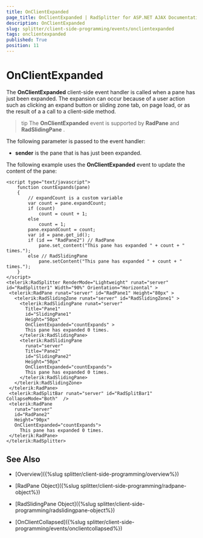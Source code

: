 ```yaml
---
title: OnClientExpanded
page_title: OnClientExpanded | RadSplitter for ASP.NET AJAX Documentation
description: OnClientExpanded
slug: splitter/client-side-programming/events/onclientexpanded
tags: onclientexpanded
published: True
position: 11
---
```


# OnClientExpanded

The **OnClientExpanded** client-side event handler is called when a pane has just been expanded. The expansion can occur because of a user action such as clicking an expand button or sliding zone tab, on page load, or as the result of a a call to a client-side method.

>tip The **OnClientExpanded** event is supported by **RadPane** and **RadSlidingPane** .

The following parameter is passed to the event handler:

* **sender** is the pane that is has just been expanded.

The following example uses the **OnClientExpanded** event to update the content of the pane:

````ASP.NET	 
<script type="text/javascript">
	function countExpands(pane)
	{
		// expandCount is a custom variable
		var count = pane.expandCount;
		if (count)
			count = count + 1;
		else
			count = 1;
		pane.expandCount = count;
		var id = pane.get_id();
		if (id == "RadPane2") // RadPane
			pane.set_content("This pane has expanded " + count + " times.");
		else // RadSlidingPane
			pane.setContent("This pane has expanded " + count + " times.");
	}
</script>
<telerik:RadSplitter RenderMode="Lightweight" runat="server" id="RadSplitter1" Width="90%" Orientation="Horizontal" >
 <telerik:RadPane runat="server" id="RadPane1" Height="80px" >
   <telerik:RadSlidingZone runat="server" id="RadSlidingZone1" >
	 <telerik:RadSlidingPane runat="server"
	   Title="Pane1"
	   id="SlidingPane1"
	   Height="50px"
	   OnClientExpanded="countExpands" >
	   This pane has expanded 0 times.
	 </telerik:RadSlidingPane>
	 <telerik:RadSlidingPane
	   runat="server"
	   Title="Pane2"
	   id="SlidingPane2"
	   Height="50px"
	   OnClientExpanded="countExpands">
	   This pane has expanded 0 times.
	 </telerik:RadSlidingPane>
   </telerik:RadSlidingZone>
 </telerik:RadPane>
 <telerik:RadSplitBar runat="server" id="RadSplitBar1" CollapseMode="Both"  />
 <telerik:RadPane
   runat="server"
   id="RadPane2"
   Height="90px"
   OnClientExpanded="countExpands">
	 This pane has expanded 0 times.
 </telerik:RadPane>
</telerik:RadSplitter> 			
````

## See Also

 * [Overview]({%slug splitter/client-side-programming/overview%})

 * [RadPane Object]({%slug splitter/client-side-programming/radpane-object%})

 * [RadSlidingPane Object]({%slug splitter/client-side-programming/radslidingpane-object%})
 
 * [OnClientCollapsed]({%slug splitter/client-side-programming/events/onclientcollapsed%})
